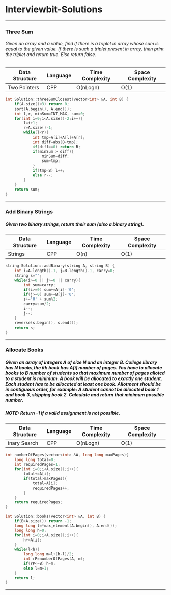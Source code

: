 # Interviewbit-Solutions
--- 
### Three Sum
###### Given an array and a value, find if there is a triplet in array whose sum is equal to the given value. If there is such a triplet present in array, then print the triplet and return true. Else return false.

| Data Structure | Language | Time Complexity | Space Complexity |
| ----------- | ----------- | ----------- | ----------- |
| Two Pointers | CPP | O(nLogn) | O(1) |

```cpp
int Solution::threeSumClosest(vector<int> &A, int B) {
    if(A.size()<3) return 0;
    sort(A.begin(), A.end());
    int l,r, minSum=INT_MAX, sum=0;
    for(int i=0;i<A.size()-2;i++){
        l=i+1;
        r=A.size()-1;
        while(l<r){
            int tmp=A[i]+A[l]+A[r];
            int diff=abs(B-tmp);
            if(diff==0) return B;
            if(minSum > diff){
                minSum=diff;
                sum=tmp;
            }
            if(tmp<B) l++;
            else r--;
        }
    }
    return sum;
}
```
---
### Add Binary Strings
##### Given two binary strings, return their sum (also a binary string).

| Data Structure | Language | Time Complexity | Space Complexity |
| ----------- | ----------- | ----------- | ----------- |
| Strings | CPP | O(n) | O(1) |

```cpp
string Solution::addBinary(string A, string B) {
    int i=A.length()-1, j=B.length()-1, carry=0;
    string s="";
    while(i>=0 || j>=0 || carry){
        int sum=carry;
        if(i>=0) sum+=A[i]-'0';
        if(j>=0) sum+=B[j]-'0';
        s+='0' + sum%2;
        carry=sum/2;
        i--;
        j--;
    }
    reverse(s.begin(), s.end());
    return s;
}
```
---
### Allocate Books
##### Given an array of integers A of size N and an integer B. College library has N books,the ith book has A[i] number of pages. You have to allocate books to B number of students so that maximum number of pages alloted to a student is minimum. A book will be allocated to exactly one student. Each student has to be allocated at least one book. Allotment should be in contiguous order, for example: A student cannot be allocated book 1 and book 3, skipping book 2. Calculate and return that minimum possible number.
##### NOTE: Return -1 if a valid assignment is not possible.

| Data Structure | Language | Time Complexity | Space Complexity |
| ----------- | ----------- | ----------- | ----------- |
| inary Search | CPP | O(nLogn) | O(1) |

```cpp
int numberOfPages(vector<int> &A, long long maxPages){
    long long total=0;
    int requiredPages=1;
    for(int i=0;i<A.size();i++){
        total+=A[i];
        if(total>maxPages){
            total=A[i];
            requiredPages++;
        }
    }
    return requiredPages;
}

int Solution::books(vector<int> &A, int B) {
    if(B>A.size()) return -1;
    long long l=*max_element(A.begin(), A.end());
    long long h=0;
    for(int i=0;i<A.size();i++){
        h+=A[i];
    }
    while(l<h){
        long long m=l+(h-l)/2;
        int rP=numberOfPages(A, m);
        if(rP<=B) h=m;
        else l=m+1;
    }
    return l;
}
```
---
